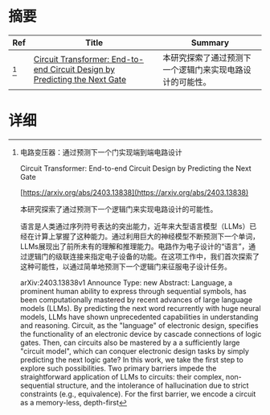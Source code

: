 # 摘要

| Ref | Title | Summary |
| --- | --- | --- |
| [^1] | [Circuit Transformer: End-to-end Circuit Design by Predicting the Next Gate](https://arxiv.org/abs/2403.13838) | 本研究探索了通过预测下一个逻辑门来实现电路设计的可能性。 |

# 详细

[^1]: 电路变压器：通过预测下一个门实现端到端电路设计

    Circuit Transformer: End-to-end Circuit Design by Predicting the Next Gate

    [https://arxiv.org/abs/2403.13838](https://arxiv.org/abs/2403.13838)

    本研究探索了通过预测下一个逻辑门来实现电路设计的可能性。

    

    语言是人类通过序列符号表达的突出能力，近年来大型语言模型（LLMs）已经在计算上掌握了这种能力。通过利用巨大的神经模型不断预测下一个单词，LLMs展现出了前所未有的理解和推理能力。电路作为电子设计的“语言”，通过逻辑门的级联连接来指定电子设备的功能。在这项工作中，我们首次探索了这种可能性，以通过简单地预测下一个逻辑门来征服电子设计任务。

    arXiv:2403.13838v1 Announce Type: new  Abstract: Language, a prominent human ability to express through sequential symbols, has been computationally mastered by recent advances of large language models (LLMs). By predicting the next word recurrently with huge neural models, LLMs have shown unprecedented capabilities in understanding and reasoning. Circuit, as the "language" of electronic design, specifies the functionality of an electronic device by cascade connections of logic gates. Then, can circuits also be mastered by a a sufficiently large "circuit model", which can conquer electronic design tasks by simply predicting the next logic gate? In this work, we take the first step to explore such possibilities. Two primary barriers impede the straightforward application of LLMs to circuits: their complex, non-sequential structure, and the intolerance of hallucination due to strict constraints (e.g., equivalence). For the first barrier, we encode a circuit as a memory-less, depth-first 
    


